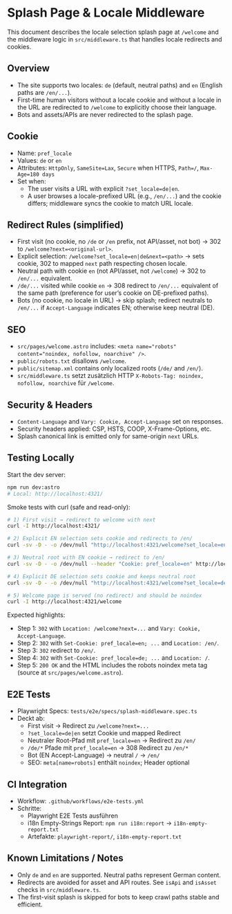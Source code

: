 # Splash Page & Locale Middleware

This document describes the locale selection splash page at `/welcome` and the middleware logic in `src/middleware.ts` that handles locale redirects and cookies.

## Overview

- The site supports two locales: `de` (default, neutral paths) and `en` (English paths are `/en/...`).
- First-time human visitors without a locale cookie and without a locale in the URL are redirected to `/welcome` to explicitly choose their language.
- Bots and assets/APIs are never redirected to the splash page.

## Cookie

- Name: `pref_locale`
- Values: `de` or `en`
- Attributes: `HttpOnly`, `SameSite=Lax`, `Secure` when HTTPS, `Path=/`, `Max-Age=180 days`
- Set when:
  - The user visits a URL with explicit `?set_locale=de|en`.
  - A user browses a locale-prefixed URL (e.g., `/en/...`) and the cookie differs; middleware syncs the cookie to match URL locale.

## Redirect Rules (simplified)

- First visit (no cookie, no `/de` or `/en` prefix, not API/asset, not bot) → 302 to `/welcome?next=<original-url>`.
- Explicit selection: `/welcome?set_locale=en|de&next=<path>` → sets cookie, 302 to mapped `next` path respecting chosen locale.
- Neutral path with cookie `en` (not API/asset, not `/welcome`) → 302 to `/en/...` equivalent.
- `/de/...` visited while cookie `en` → 308 redirect to `/en/...` equivalent of the same path (preference for user’s cookie on DE-prefixed paths).
- Bots (no cookie, no locale in URL) → skip splash; redirect neutrals to `/en/...` if `Accept-Language` indicates EN; otherwise keep neutral (DE).

## SEO

- `src/pages/welcome.astro` includes: `<meta name="robots" content="noindex, nofollow, noarchive" />`.
- `public/robots.txt` disallows `/welcome`.
- `public/sitemap.xml` contains only localized roots (`/de/` and `/en/`).
- `src/middleware.ts` setzt zusätzlich HTTP `X-Robots-Tag: noindex, nofollow, noarchive` für `/welcome`.

## Security & Headers

- `Content-Language` and `Vary: Cookie, Accept-Language` set on responses.
- Security headers applied: CSP, HSTS, COOP, X-Frame-Options, etc.
- Splash canonical link is emitted only for same-origin `next` URLs.

## Testing Locally

Start the dev server:

```bash
npm run dev:astro
# Local: http://localhost:4321/
```

Smoke tests with curl (safe and read-only):

```bash
# 1) First visit → redirect to welcome with next
curl -I http://localhost:4321/

# 2) Explicit EN selection sets cookie and redirects to /en/
curl -sv -D - -o /dev/null "http://localhost:4321/welcome?set_locale=en&next=/"

# 3) Neutral root with EN cookie → redirect to /en/
curl -sv -D - -o /dev/null --header "Cookie: pref_locale=en" http://localhost:4321/

# 4) Explicit DE selection sets cookie and keeps neutral root
curl -sv -D - -o /dev/null "http://localhost:4321/welcome?set_locale=de&next=/"

# 5) Welcome page is served (no redirect) and should be noindex
curl -I http://localhost:4321/welcome
```

Expected highlights:

- Step 1: `302` with `Location: /welcome?next=...` and `Vary: Cookie, Accept-Language`.
- Step 2: `302` with `Set-Cookie: pref_locale=en; ...` and `Location: /en/`.
- Step 3: `302` redirect to `/en/`.
- Step 4: `302` with `Set-Cookie: pref_locale=de; ...` and `Location: /`.
- Step 5: `200 OK` and the HTML includes the robots noindex meta tag (source at `src/pages/welcome.astro`).

## E2E Tests

- Playwright Specs: `tests/e2e/specs/splash-middleware.spec.ts`
- Deckt ab:
  - First visit → Redirect zu `/welcome?next=...`
  - `?set_locale=de|en` setzt Cookie und mapped Redirect
  - Neutraler Root-Pfad mit `pref_locale=en` → Redirect zu `/en/`
  - `/de/*` Pfade mit `pref_locale=en` → 308 Redirect zu `/en/*`
  - Bot (EN Accept-Language) → neutral `/` → `/en/`
  - SEO: `meta[name=robots]` enthält `noindex`; Header optional

## CI Integration

- Workflow: `.github/workflows/e2e-tests.yml`
- Schritte:
  - Playwright E2E Tests ausführen
  - i18n Empty-Strings Report: `npm run i18n:report` → `i18n-empty-report.txt`
  - Artefakte: `playwright-report/`, `i18n-empty-report.txt`

## Known Limitations / Notes

- Only `de` and `en` are supported. Neutral paths represent German content.
- Redirects are avoided for asset and API routes. See `isApi` and `isAsset` checks in `src/middleware.ts`.
- The first-visit splash is skipped for bots to keep crawl paths stable and efficient.
